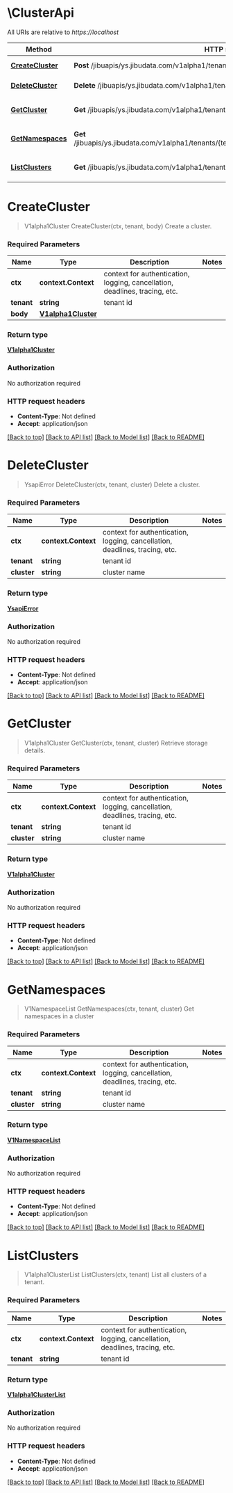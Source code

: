 # \ClusterApi

All URIs are relative to *https://localhost*

Method | HTTP request | Description
------------- | ------------- | -------------
[**CreateCluster**](ClusterApi.md#CreateCluster) | **Post** /jibuapis/ys.jibudata.com/v1alpha1/tenants/{tenant}/clusters | Create a cluster.
[**DeleteCluster**](ClusterApi.md#DeleteCluster) | **Delete** /jibuapis/ys.jibudata.com/v1alpha1/tenants/{tenant}/clusters/{cluster} | Delete a cluster.
[**GetCluster**](ClusterApi.md#GetCluster) | **Get** /jibuapis/ys.jibudata.com/v1alpha1/tenants/{tenant}/clusters/{cluster} | Retrieve storage details.
[**GetNamespaces**](ClusterApi.md#GetNamespaces) | **Get** /jibuapis/ys.jibudata.com/v1alpha1/tenants/{tenant}/clusters/{cluster}/resources/namespaces | Get namespaces in a cluster
[**ListClusters**](ClusterApi.md#ListClusters) | **Get** /jibuapis/ys.jibudata.com/v1alpha1/tenants/{tenant}/clusters | List all clusters of a tenant.


# **CreateCluster**
> V1alpha1Cluster CreateCluster(ctx, tenant, body)
Create a cluster.

### Required Parameters

Name | Type | Description  | Notes
------------- | ------------- | ------------- | -------------
 **ctx** | **context.Context** | context for authentication, logging, cancellation, deadlines, tracing, etc.
  **tenant** | **string**| tenant id | 
  **body** | [**V1alpha1Cluster**](V1alpha1Cluster.md)|  | 

### Return type

[**V1alpha1Cluster**](v1alpha1.Cluster.md)

### Authorization

No authorization required

### HTTP request headers

 - **Content-Type**: Not defined
 - **Accept**: application/json

[[Back to top]](#) [[Back to API list]](../README.md#documentation-for-api-endpoints) [[Back to Model list]](../README.md#documentation-for-models) [[Back to README]](../README.md)

# **DeleteCluster**
> YsapiError DeleteCluster(ctx, tenant, cluster)
Delete a cluster.

### Required Parameters

Name | Type | Description  | Notes
------------- | ------------- | ------------- | -------------
 **ctx** | **context.Context** | context for authentication, logging, cancellation, deadlines, tracing, etc.
  **tenant** | **string**| tenant id | 
  **cluster** | **string**| cluster name | 

### Return type

[**YsapiError**](ysapi.Error.md)

### Authorization

No authorization required

### HTTP request headers

 - **Content-Type**: Not defined
 - **Accept**: application/json

[[Back to top]](#) [[Back to API list]](../README.md#documentation-for-api-endpoints) [[Back to Model list]](../README.md#documentation-for-models) [[Back to README]](../README.md)

# **GetCluster**
> V1alpha1Cluster GetCluster(ctx, tenant, cluster)
Retrieve storage details.

### Required Parameters

Name | Type | Description  | Notes
------------- | ------------- | ------------- | -------------
 **ctx** | **context.Context** | context for authentication, logging, cancellation, deadlines, tracing, etc.
  **tenant** | **string**| tenant id | 
  **cluster** | **string**| cluster name | 

### Return type

[**V1alpha1Cluster**](v1alpha1.Cluster.md)

### Authorization

No authorization required

### HTTP request headers

 - **Content-Type**: Not defined
 - **Accept**: application/json

[[Back to top]](#) [[Back to API list]](../README.md#documentation-for-api-endpoints) [[Back to Model list]](../README.md#documentation-for-models) [[Back to README]](../README.md)

# **GetNamespaces**
> V1NamespaceList GetNamespaces(ctx, tenant, cluster)
Get namespaces in a cluster

### Required Parameters

Name | Type | Description  | Notes
------------- | ------------- | ------------- | -------------
 **ctx** | **context.Context** | context for authentication, logging, cancellation, deadlines, tracing, etc.
  **tenant** | **string**| tenant id | 
  **cluster** | **string**| cluster name | 

### Return type

[**V1NamespaceList**](v1.NamespaceList.md)

### Authorization

No authorization required

### HTTP request headers

 - **Content-Type**: Not defined
 - **Accept**: application/json

[[Back to top]](#) [[Back to API list]](../README.md#documentation-for-api-endpoints) [[Back to Model list]](../README.md#documentation-for-models) [[Back to README]](../README.md)

# **ListClusters**
> V1alpha1ClusterList ListClusters(ctx, tenant)
List all clusters of a tenant.

### Required Parameters

Name | Type | Description  | Notes
------------- | ------------- | ------------- | -------------
 **ctx** | **context.Context** | context for authentication, logging, cancellation, deadlines, tracing, etc.
  **tenant** | **string**| tenant id | 

### Return type

[**V1alpha1ClusterList**](v1alpha1.ClusterList.md)

### Authorization

No authorization required

### HTTP request headers

 - **Content-Type**: Not defined
 - **Accept**: application/json

[[Back to top]](#) [[Back to API list]](../README.md#documentation-for-api-endpoints) [[Back to Model list]](../README.md#documentation-for-models) [[Back to README]](../README.md)

